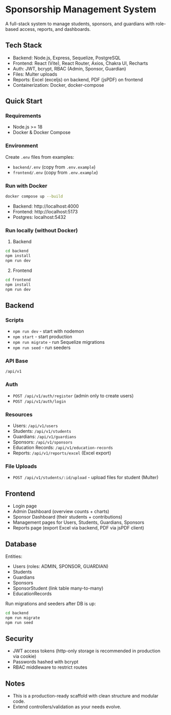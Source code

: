 # Sponsorship Management System

A full-stack system to manage students, sponsors, and guardians with role-based access, reports, and dashboards.

## Tech Stack
- Backend: Node.js, Express, Sequelize, PostgreSQL
- Frontend: React (Vite), React Router, Axios, Chakra UI, Recharts
- Auth: JWT, bcrypt, RBAC (Admin, Sponsor, Guardian)
- Files: Multer uploads
- Reports: Excel (exceljs) on backend, PDF (jsPDF) on frontend
- Containerization: Docker, docker-compose

## Quick Start

### Requirements
- Node.js >= 18
- Docker & Docker Compose

### Environment
Create `.env` files from examples:

- `backend/.env` (copy from `.env.example`)
- `frontend/.env` (copy from `.env.example`)

### Run with Docker

```bash
docker compose up --build
```
- Backend: http://localhost:4000
- Frontend: http://localhost:5173
- Postgres: localhost:5432

### Run locally (without Docker)

1. Backend
```bash
cd backend
npm install
npm run dev
```

2. Frontend
```bash
cd frontend
npm install
npm run dev
```

## Backend

### Scripts
- `npm run dev` - start with nodemon
- `npm start` - start production
- `npm run migrate` - run Sequelize migrations
- `npm run seed` - run seeders

### API Base
`/api/v1`

### Auth
- `POST /api/v1/auth/register` (admin only to create users)
- `POST /api/v1/auth/login`

### Resources
- Users: `/api/v1/users`
- Students: `/api/v1/students`
- Guardians: `/api/v1/guardians`
- Sponsors: `/api/v1/sponsors`
- Education Records: `/api/v1/education-records`
- Reports: `/api/v1/reports/excel` (Excel export)

### File Uploads
- `POST /api/v1/students/:id/upload` - upload files for student (Multer)

## Frontend

- Login page
- Admin Dashboard (overview counts + charts)
- Sponsor Dashboard (their students + contributions)
- Management pages for Users, Students, Guardians, Sponsors
- Reports page (export Excel via backend, PDF via jsPDF client)

## Database

Entities:
- Users (roles: ADMIN, SPONSOR, GUARDIAN)
- Students
- Guardians
- Sponsors
- SponsorStudent (link table many-to-many)
- EducationRecords

Run migrations and seeders after DB is up:
```bash
cd backend
npm run migrate
npm run seed
```

## Security
- JWT access tokens (http-only storage is recommended in production via cookie)
- Passwords hashed with bcrypt
- RBAC middleware to restrict routes

## Notes
- This is a production-ready scaffold with clean structure and modular code.
- Extend controllers/validation as your needs evolve.
